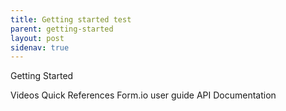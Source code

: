 ```yaml
---
title: Getting started test
parent: getting-started
layout: post
sidenav: true
---
```

Getting Started

Videos
Quick References
Form.io user guide
API Documentation